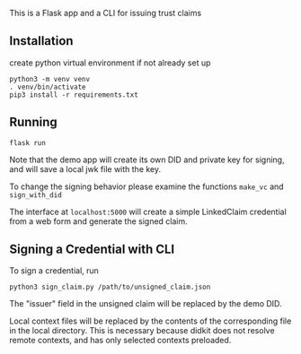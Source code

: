 This is a Flask app and a CLI for issuing trust claims

Installation
---------------

create python virtual environment if not already set up

```
python3 -m venv venv
. venv/bin/activate
pip3 install -r requirements.txt
```

Running
----------------

`flask run`

Note that the demo app will create its own DID and private key for signing, and will save a local jwk file with the key.

To change the signing behavior please examine the functions `make_vc` and `sign_with_did`

The interface at `localhost:5000` will create a simple LinkedClaim credential from a web form and generate the signed claim.


Signing a Credential with CLI
-----------------------------

To sign a credential, run 

`python3 sign_claim.py /path/to/unsigned_claim.json`

The "issuer" field in the unsigned claim will be replaced by the demo DID.

Local context files will be replaced by the contents of the corresponding file in the local directory.  This is necessary because didkit does not resolve remote contexts, and has only selected contexts preloaded.
